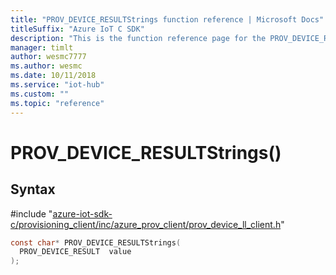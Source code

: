 ```yaml
---                             
title: "PROV_DEVICE_RESULTStrings function reference | Microsoft Docs" 
titleSuffix: "Azure IoT C SDK"            
description: "This is the function reference page for the PROV_DEVICE_RESULTStrings() function in the Azure IoT C SDK. This SDK is used with Azure IoT Hub and Azure IoT Hub Device Provisioning Service"            
manager: timlt                 
author: wesmc7777              
ms.author: wesmc               
ms.date: 10/11/2018                    
ms.service: "iot-hub"             
ms.custom: ""                
ms.topic: "reference"        
---                            
```


# PROV_DEVICE_RESULTStrings()

## Syntax

\#include "[azure-iot-sdk-c/provisioning_client/inc/azure_prov_client/prov_device_ll_client.h](../prov-device-ll-client-h.md)"  
```C
const char* PROV_DEVICE_RESULTStrings(
  PROV_DEVICE_RESULT  value
);
```

